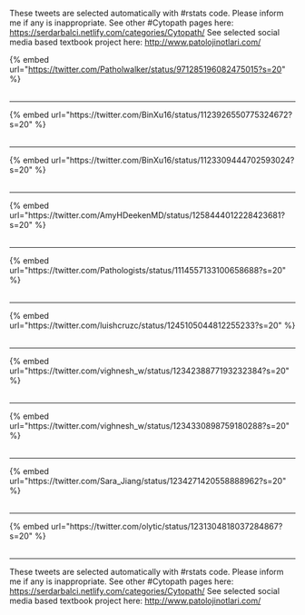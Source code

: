 

These tweets are selected automatically with #rstats code. Please inform me if any is inappropriate.
See other #Cytopath pages here: https://serdarbalci.netlify.com/categories/Cytopath/ 
See selected social media based textbook project here: http://www.patolojinotlari.com/

{% embed url="https://twitter.com/Patholwalker/status/971285196082475015?s=20" %}<br>
<br>
<hr>
{% embed url="https://twitter.com/BinXu16/status/1123926550775324672?s=20" %}<br>
<br>
<hr>
{% embed url="https://twitter.com/BinXu16/status/1123309444702593024?s=20" %}<br>
<br>
<hr>
{% embed url="https://twitter.com/AmyHDeekenMD/status/1258444012228423681?s=20" %}<br>
<br>
<hr>
{% embed url="https://twitter.com/Pathologists/status/1114557133100658688?s=20" %}<br>
<br>
<hr>
{% embed url="https://twitter.com/luishcruzc/status/1245105044812255233?s=20" %}<br>
<br>
<hr>
{% embed url="https://twitter.com/vighnesh_w/status/1234238877193232384?s=20" %}<br>
<br>
<hr>
{% embed url="https://twitter.com/vighnesh_w/status/1234330898759180288?s=20" %}<br>
<br>
<hr>
{% embed url="https://twitter.com/Sara_Jiang/status/1234271420558888962?s=20" %}<br>
<br>
<hr>
{% embed url="https://twitter.com/olytic/status/1231304818037284867?s=20" %}<br>
<br>
<hr>


These tweets are selected automatically with #rstats code. Please inform me if any is inappropriate.
See other #Cytopath pages here: https://serdarbalci.netlify.com/categories/Cytopath/ 
See selected social media based textbook project here: http://www.patolojinotlari.com/
